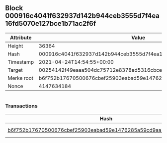 ## Block 000916c4041f632937d142b944ceb3555d7f4ea16fd5070e127bce1b71ac2f6f

Attribute | Value
--- | ---
Height | 36364
Hash | 000916c4041f632937d142b944ceb3555d7f4ea16fd5070e127bce1b71ac2f6f
Timestamp | 2021-04-24T14:54:55+00:00
Target | 00254142f49eaaa504dc75712e8378ad5316cbcead634704b3734b6271167cc4
Merke root | b6f752b17670500676cbef25903eabad59e1476285a59cd9aa39194d381f0d67
Nonce | 4147634184

```

```

### Transactions

Hash | Amount
--- | ---
[b6f752b17670500676cbef25903eabad59e1476285a59cd9aa39194d381f0d67](b6f752b17670500676cbef25903eabad59e1476285a59cd9aa39194d381f0d67.md) | 10.00000000 SKEPTI 
